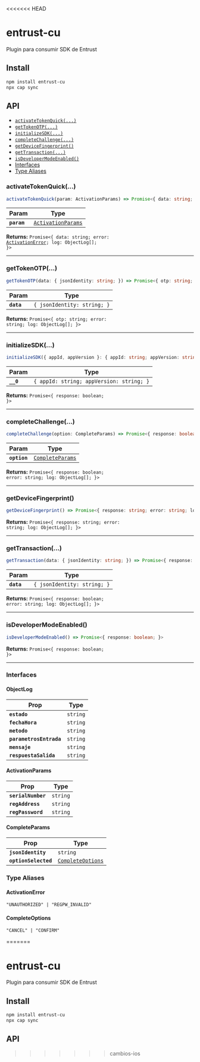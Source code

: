 <<<<<<< HEAD
# entrust-cu

Plugin para consumir SDK de Entrust
## Install

```bash
npm install entrust-cu
npx cap sync
```

## API

<docgen-index>

* [`activateTokenQuick(...)`](#activatetokenquick)
* [`getTokenOTP(...)`](#gettokenotp)
* [`initializeSDK(...)`](#initializesdk)
* [`completeChallenge(...)`](#completechallenge)
* [`getDeviceFingerprint()`](#getdevicefingerprint)
* [`getTransaction(...)`](#gettransaction)
* [`isDeveloperModeEnabled()`](#isdevelopermodeenabled)
* [Interfaces](#interfaces)
* [Type Aliases](#type-aliases)

</docgen-index>

<docgen-api>
<!--Update the source file JSDoc comments and rerun docgen to update the docs below-->

### activateTokenQuick(...)

```typescript
activateTokenQuick(param: ActivationParams) => Promise<{ data: string; error: ActivationError; log: ObjectLog[]; }>
```

| Param       | Type                                                          |
| ----------- | ------------------------------------------------------------- |
| **`param`** | <code><a href="#activationparams">ActivationParams</a></code> |

**Returns:** <code>Promise&lt;{ data: string; error: <a href="#activationerror">ActivationError</a>; log: ObjectLog[]; }&gt;</code>

--------------------


### getTokenOTP(...)

```typescript
getTokenOTP(data: { jsonIdentity: string; }) => Promise<{ otp: string; error: string; log: ObjectLog[]; }>
```

| Param      | Type                                   |
| ---------- | -------------------------------------- |
| **`data`** | <code>{ jsonIdentity: string; }</code> |

**Returns:** <code>Promise&lt;{ otp: string; error: string; log: ObjectLog[]; }&gt;</code>

--------------------


### initializeSDK(...)

```typescript
initializeSDK({ appId, appVersion }: { appId: string; appVersion: string; }) => Promise<{ response: boolean; }>
```

| Param     | Type                                                |
| --------- | --------------------------------------------------- |
| **`__0`** | <code>{ appId: string; appVersion: string; }</code> |

**Returns:** <code>Promise&lt;{ response: boolean; }&gt;</code>

--------------------


### completeChallenge(...)

```typescript
completeChallenge(option: CompleteParams) => Promise<{ response: boolean; error: string; log: ObjectLog[]; }>
```

| Param        | Type                                                      |
| ------------ | --------------------------------------------------------- |
| **`option`** | <code><a href="#completeparams">CompleteParams</a></code> |

**Returns:** <code>Promise&lt;{ response: boolean; error: string; log: ObjectLog[]; }&gt;</code>

--------------------


### getDeviceFingerprint()

```typescript
getDeviceFingerprint() => Promise<{ response: string; error: string; log: ObjectLog[]; }>
```

**Returns:** <code>Promise&lt;{ response: string; error: string; log: ObjectLog[]; }&gt;</code>

--------------------


### getTransaction(...)

```typescript
getTransaction(data: { jsonIdentity: string; }) => Promise<{ response: boolean; error: string; log: ObjectLog[]; }>
```

| Param      | Type                                   |
| ---------- | -------------------------------------- |
| **`data`** | <code>{ jsonIdentity: string; }</code> |

**Returns:** <code>Promise&lt;{ response: boolean; error: string; log: ObjectLog[]; }&gt;</code>

--------------------


### isDeveloperModeEnabled()

```typescript
isDeveloperModeEnabled() => Promise<{ response: boolean; }>
```

**Returns:** <code>Promise&lt;{ response: boolean; }&gt;</code>

--------------------


### Interfaces


#### ObjectLog

| Prop                    | Type                |
| ----------------------- | ------------------- |
| **`estado`**            | <code>string</code> |
| **`fechaHora`**         | <code>string</code> |
| **`metodo`**            | <code>string</code> |
| **`parametrosEntrada`** | <code>string</code> |
| **`mensaje`**           | <code>string</code> |
| **`respuestaSalida`**   | <code>string</code> |


#### ActivationParams

| Prop               | Type                |
| ------------------ | ------------------- |
| **`serialNumber`** | <code>string</code> |
| **`regAddress`**   | <code>string</code> |
| **`regPassword`**  | <code>string</code> |


#### CompleteParams

| Prop                 | Type                                                        |
| -------------------- | ----------------------------------------------------------- |
| **`jsonIdentity`**   | <code>string</code>                                         |
| **`optionSelected`** | <code><a href="#completeoptions">CompleteOptions</a></code> |


### Type Aliases


#### ActivationError

<code>"UNAUTHORIZED" | "REGPW_INVALID"</code>


#### CompleteOptions

<code>"CANCEL" | "CONFIRM"</code>

</docgen-api>

=======
# entrust-cu

Plugin para consumir SDK de Entrust
## Install

```bash
npm install entrust-cu
npx cap sync
```

## API

<docgen-index></docgen-index>

<docgen-api>
<!-- run docgen to generate docs from the source -->
<!-- More info: https://github.com/ionic-team/capacitor-docgen -->
</docgen-api>

>>>>>>> cambios-ios
